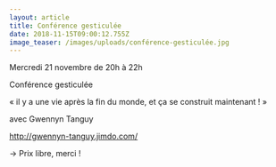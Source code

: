 ```yaml
---
layout: article
title: Conférence gesticulée
date: 2018-11-15T09:00:12.755Z
image_teaser: /images/uploads/conférence-gesticulée.jpg
---
```

Mercredi 21 novembre de 20h à 22h

Conférence gesticulée

« il y a une vie après la fin du monde, et ça se construit maintenant ! »

avec Gwennyn Tanguy

http://gwennyn-tanguy.jimdo.com/



→ Prix libre, merci !
